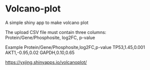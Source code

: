 # Volcano-plot
A simple shiny app to make volcano plot

The upload CSV file must contain three columns: Protein/Gene/Phosphosite, log2FC, p-value

Example
Protein/Gene/Phosphosite,log2FC,p-value
TP53,1.45,0.001
AKT1,-0.95,0.02
GAPDH,0.10,0.65


https://yxjing.shinyapps.io/volcanoplot/
